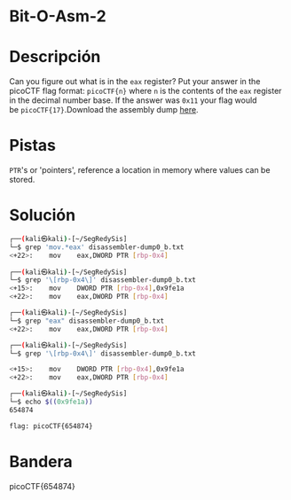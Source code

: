 # Bit-O-Asm-2

# Descripción
Can you figure out what is in the `eax` register? Put your answer in the picoCTF flag format: `picoCTF{n}` where `n` is the contents of the `eax` register in the decimal number base. If the answer was `0x11` your flag would be `picoCTF{17}`.Download the assembly dump [here](https://artifacts.picoctf.net/c/510/disassembler-dump0_b.txt).
# Pistas
`PTR`'s or 'pointers', reference a location in memory where values can be stored.
# Solución

```bash
┌──(kali㉿kali)-[~/SegRedySis]
└─$ grep 'mov.*eax' disassembler-dump0_b.txt                    
<+22>:    mov    eax,DWORD PTR [rbp-0x4]
 
┌──(kali㉿kali)-[~/SegRedySis]
└─$ grep '\[rbp-0x4\]' disassembler-dump0_b.txt
<+15>:    mov    DWORD PTR [rbp-0x4],0x9fe1a
<+22>:    mov    eax,DWORD PTR [rbp-0x4]

┌──(kali㉿kali)-[~/SegRedySis]
└─$ grep "eax" disassembler-dump0_b.txt
<+22>:    mov    eax,DWORD PTR [rbp-0x4]

┌──(kali㉿kali)-[~/SegRedySis]
└─$ grep '\[rbp-0x4\]' disassembler-dump0_b.txt

<+15>:    mov    DWORD PTR [rbp-0x4],0x9fe1a
<+22>:    mov    eax,DWORD PTR [rbp-0x4]

┌──(kali㉿kali)-[~/SegRedySis]
└─$ echo $((0x9fe1a))
654874

flag: picoCTF{654874}
```

# Bandera
picoCTF{654874}